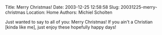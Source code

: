 Title: Merry Christmas!
Date: 2003-12-25 12:58:58
Slug: 20031225-merry-christmas
Location: Home
Authors: Michiel Scholten

<p>Just wanted to say to all of you: Merry Christmas! If you ain't a Christian [kinda like me], just enjoy these hopefully happy days!</p>